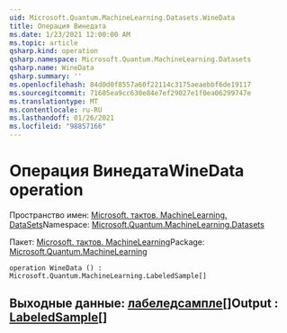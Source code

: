 ```yaml
---
uid: Microsoft.Quantum.MachineLearning.Datasets.WineData
title: Операция Винедата
ms.date: 1/23/2021 12:00:00 AM
ms.topic: article
qsharp.kind: operation
qsharp.namespace: Microsoft.Quantum.MachineLearning.Datasets
qsharp.name: WineData
qsharp.summary: ''
ms.openlocfilehash: 84d0d0f8557a60f22114c3175aeaebbf6de19117
ms.sourcegitcommit: 71605ea9cc630e84e7ef29027e1f0ea06299747e
ms.translationtype: MT
ms.contentlocale: ru-RU
ms.lasthandoff: 01/26/2021
ms.locfileid: "98857166"
---
```

# <a name="winedata-operation"></a><span data-ttu-id="9bbf0-102">Операция Винедата</span><span class="sxs-lookup"><span data-stu-id="9bbf0-102">WineData operation</span></span>

<span data-ttu-id="9bbf0-103">Пространство имен: [Microsoft. тактов. MachineLearning. DataSets](xref:Microsoft.Quantum.MachineLearning.Datasets)</span><span class="sxs-lookup"><span data-stu-id="9bbf0-103">Namespace: [Microsoft.Quantum.MachineLearning.Datasets](xref:Microsoft.Quantum.MachineLearning.Datasets)</span></span>

<span data-ttu-id="9bbf0-104">Пакет: [Microsoft. тактов. MachineLearning](https://nuget.org/packages/Microsoft.Quantum.MachineLearning)</span><span class="sxs-lookup"><span data-stu-id="9bbf0-104">Package: [Microsoft.Quantum.MachineLearning](https://nuget.org/packages/Microsoft.Quantum.MachineLearning)</span></span>




```qsharp
operation WineData () : Microsoft.Quantum.MachineLearning.LabeledSample[]
```


## <a name="output--labeledsample"></a><span data-ttu-id="9bbf0-105">Выходные данные: [лабеледсампле](xref:Microsoft.Quantum.MachineLearning.LabeledSample)[]</span><span class="sxs-lookup"><span data-stu-id="9bbf0-105">Output : [LabeledSample](xref:Microsoft.Quantum.MachineLearning.LabeledSample)[]</span></span>

